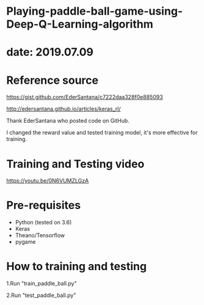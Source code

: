 # Playing-paddle-ball-game-using-Deep-Q-Learning-algorithm

# date: 2019.07.09

# Reference source
https://gist.github.com/EderSantana/c7222daa328f0e885093

http://edersantana.github.io/articles/keras_rl/

Thank EderSantana who posted code on GitHub.

I changed the reward value and tested training model, it's more effective for training.

# Training and Testing video
https://youtu.be/0N6VUMZLGzA
# Pre-requisites
* Python (tested on 3.6)
* Keras
* Theano/Tensorflow
* pygame
# How to training and testing
1.Run "train_paddle_ball.py"

2.Run "test_paddle_ball.py"
